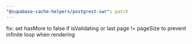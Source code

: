 ```yaml
---
"@supabase-cache-helpers/postgrest-swr": patch
---
```


fix: set hasMore to false if isValidating or last page != pageSize to prevent infinite loop when rendering
